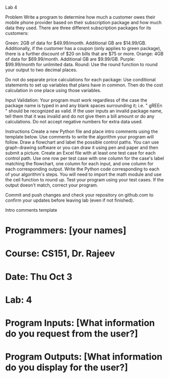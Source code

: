 Lab 4


Problem
Write a program to determine how much a customer owes their mobile phone provider based on their subscription package and how much data they used. There are three different subscription packages for its customers:

Green: 2GB of data for $49.99/month. Additional GB are $14.99/GB. Additionally, if the customer has a coupon (only applies to green package), there is a further discount of $20 on bills that are $75 or more.
Orange: 4GB of data for $69.99/month. Additional GB are $9.99/GB.
Purple: $99.99/month for unlimited data.
Round: Use the round function to round your output to two decimal places.

Do not do separate price calculations for each package: Use conditional statements to set up variables that plans have in common. Then do the cost calculation in one place using those variables.

Input Validation: Your program must work regardless of the case the package name is typed in and any blank spaces surrounding it; i.e. " gREEn " should be recognized as valid. If the user inputs an invalid package name, tell them that it was invalid and do not give them a bill amount or do any calculations. Do not accept negative numbers for extra data used.

Instructions
Create a new Python file and place intro comments using the template below.
Use comments to write the algorithm your program will follow.
Draw a flowchart and label the possible control paths. You can use graph-drawing software or you can draw it using pen and paper and then submit a picture.
Create an Excel file with at least one test case for each control path. Use one row per test case with one column for the case's label matching the flowchart, one column for each input, and one column for each corresponding output.
Write the Python code corresponding to each of your algorithm's steps. You will need to import the math module and use the ceil function to round up.
Test your program using your test cases. If the output doesn't match, correct your program.

Commit and push changes and check your repository on github.com to confirm your updates before leaving lab (even if not finished).

Intro comments template
# Programmers: [your names]
# Course: CS151, Dr. Rajeev  
# Date: Thu Oct 3
# Lab: 4
# Program Inputs: [What information do you request from the user?]
# Program Outputs: [What information do you display for the user?]
